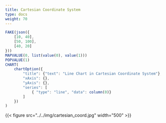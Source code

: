 ```yaml
---
title: Cartesian Coordinate System
type: docs
weight: 70
---
```


```js
FAKE(json({
    [10, 40],
    [50, 100],
    [40, 20]
}))
MAPVALUE(0, list(value(0), value(1)))
POPVALUE(1)
CHART(
    chartOption({
        "title": {"text": "Line Chart in Cartesian Coordinate System"},
        "xAxis": {},
        "yAxis": {},
        "series": [
            { "type": "line", "data": column(0)}
        ]
    })
)
```

{{< figure src="../../img/cartesian_coord.jpg" width="500" >}}